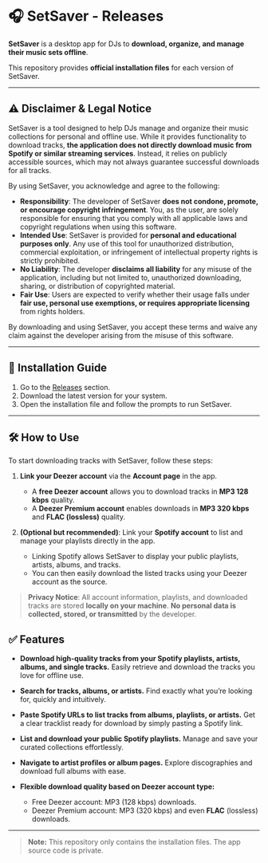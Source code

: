 # 🎧 SetSaver - Releases

**SetSaver** is a desktop app for DJs to **download, organize, and manage their music sets offline**.

This repository provides **official installation files** for each version of SetSaver.

---

## ⚠️ Disclaimer & Legal Notice

SetSaver is a tool designed to help DJs manage and organize their music collections for personal and offline use. While it provides functionality to download tracks, **the application does not directly download music from Spotify or similar streaming services**. Instead, it relies on publicly accessible sources, which may not always guarantee successful downloads for all tracks.

By using SetSaver, you acknowledge and agree to the following:

* **Responsibility**: The developer of SetSaver **does not condone, promote, or encourage copyright infringement**. You, as the user, are solely responsible for ensuring that you comply with all applicable laws and copyright regulations when using this software.
* **Intended Use**: SetSaver is provided for **personal and educational purposes only**. Any use of this tool for unauthorized distribution, commercial exploitation, or infringement of intellectual property rights is strictly prohibited.
* **No Liability**: The developer **disclaims all liability** for any misuse of the application, including but not limited to, unauthorized downloading, sharing, or distribution of copyrighted material.
* **Fair Use**: Users are expected to verify whether their usage falls under **fair use, personal use exemptions, or requires appropriate licensing** from rights holders.

By downloading and using SetSaver, you accept these terms and waive any claim against the developer arising from the misuse of this software.

---

## 🚀 Installation Guide

1. Go to the [Releases](https://github.com/lodovicoazzini/set-saver-releases/releases) section.
2. Download the latest version for your system.
3. Open the installation file and follow the prompts to run SetSaver.

---

## 🛠️ How to Use

To start downloading tracks with SetSaver, follow these steps:

1. **Link your Deezer account** via the **Account page** in the app.

   * A **free Deezer account** allows you to download tracks in **MP3 128 kbps** quality.
   * A **Deezer Premium account** enables downloads in **MP3 320 kbps** and **FLAC (lossless)** quality.

2. **(Optional but recommended)**: Link your **Spotify account** to list and manage your playlists directly in the app.

   * Linking Spotify allows SetSaver to display your public playlists, artists, albums, and tracks.
   * You can then easily download the listed tracks using your Deezer account as the source.

> **Privacy Notice**: All account information, playlists, and downloaded tracks are stored **locally on your machine**. **No personal data is collected, stored, or transmitted** by the developer.

## ✅ Features

* **Download high-quality tracks from your Spotify playlists, artists, albums, and single tracks.**
  Easily retrieve and download the tracks you love for offline use.

* **Search for tracks, albums, or artists.**
  Find exactly what you’re looking for, quickly and intuitively.

* **Paste Spotify URLs to list tracks from albums, playlists, or artists.**
  Get a clear tracklist ready for download by simply pasting a Spotify link.

* **List and download your public Spotify playlists.**
  Manage and save your curated collections effortlessly.

* **Navigate to artist profiles or album pages.**
  Explore discographies and download full albums with ease.

* **Flexible download quality based on Deezer account type:**

  * Free Deezer account: MP3 (128 kbps) downloads.
  * Deezer Premium account: MP3 (320 kbps) and even **FLAC** (lossless) downloads.

---

> **Note:** This repository only contains the installation files. The app source code is private.
